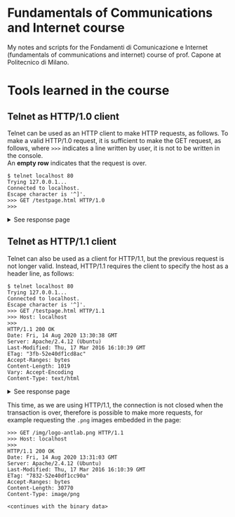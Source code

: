 # Fundamentals of Communications and Internet course
My notes and scripts for the Fondamenti di Comunicazione e Internet (fundamentals of communications and internet) course of prof. Capone at Politecnico di Milano.

# Tools learned in the course

## Telnet as HTTP/1.0 client
Telnet can be used as an HTTP client to make HTTP requests, as follows. To make a valid HTTP/1.0 request, it is sufficient to make the GET request, as follows, where `>>>` indicates a line written by user, it is not to be written in the console.  
An **empty row** indicates that the request is over.

```
$ telnet localhost 80
Trying 127.0.0.1...
Connected to localhost.
Escape character is '^]'.
>>> GET /testpage.html HTTP/1.0
>>> 
``` 
<details>
  <summary>See response page</summary>
  
```html
<!DOCTYPE HTML PUBLIC "-//W3C//DTD HTML 4.01 Transitional//EN">
<html>
<head>
	<meta http-equiv="Content-Type" content="text/html; charset=iso-8859-1">
	<title> RCI Test Page </title>
	<meta name="author" content="docente rci"/>
	<meta name="description" content="Pagina di prova per lo studio del protocollo HTTP - Corso RCI"/>
	<link rel="stylesheet" type="text/css" href="style_rci.css">
</head>

<body>
<div class="striscione">

<table class="tabella">
<tr>
	<td class="colonna_img">
		<img src="img/logo-antlab.png" width="100" height="100" border="0" alt="LOGO_ANTLAB">
	</td>
	<td class="colonna_titolo">
		<h1>
			Corso di Reti di Comunicazione e Internet
		</h1>
	</td>
	<td class="colonna_img">
		<img src="img/logo_poli_small.png" width="100" height="98" border="0" alt="LOGO_POLIMI" align="right">
	</td>
</tr>
</table>

</div>

<br><br><br><br>

<div class="box">

Questa e' una pagina di prova per testare il protocollo HTTP.<br>
Contiene del testo e delle immagini.<br>
<br><br>

</div>

</body>
</html>
Connection closed by foreign host.
```
</details>

## Telnet as HTTP/1.1 client
Telnet can also be used as a client for HTTP/1.1, but the previous request is not longer valid. Instead, HTTP/1.1 requires the client to specify the host as a header line, as follows:

```
$ telnet localhost 80
Trying 127.0.0.1...
Connected to localhost.
Escape character is '^]'.
>>> GET /testpage.html HTTP/1.1
>>> Host: localhost
>>> 
HTTP/1.1 200 OK
Date: Fri, 14 Aug 2020 13:30:38 GMT
Server: Apache/2.4.12 (Ubuntu)
Last-Modified: Thu, 17 Mar 2016 16:10:39 GMT
ETag: "3fb-52e40df1cd8ac"
Accept-Ranges: bytes
Content-Length: 1019
Vary: Accept-Encoding
Content-Type: text/html
``` 
<details>
  <summary>See response page</summary>
  
```html


<!DOCTYPE HTML PUBLIC "-//W3C//DTD HTML 4.01 Transitional//EN">
<html>
<head>
	<meta http-equiv="Content-Type" content="text/html; charset=iso-8859-1">
	<title> RCI Test Page </title>
	<meta name="author" content="docente rci"/>
	<meta name="description" content="Pagina di prova per lo studio del protocollo HTTP - Corso RCI"/>
	<link rel="stylesheet" type="text/css" href="style_rci.css">
</head>

<body>
<div class="striscione">

<table class="tabella">
<tr>
	<td class="colonna_img">
		<img src="img/logo-antlab.png" width="100" height="100" border="0" alt="LOGO_ANTLAB">
	</td>
	<td class="colonna_titolo">
		<h1>
			Corso di Reti di Comunicazione e Internet
		</h1>
	</td>
	<td class="colonna_img">
		<img src="img/logo_poli_small.png" width="100" height="98" border="0" alt="LOGO_POLIMI" align="right">
	</td>
</tr>
</table>

</div>

<br><br><br><br>

<div class="box">

Questa e' una pagina di prova per testare il protocollo HTTP.<br>
Contiene del testo e delle immagini.<br>
<br><br>

</div>

</body>
</html>
```
</details>

This time, as we are using HTTP/1.1, the connection is not closed when the transaction is over, therefore is possible to make more requests, for example requesting the `.png` images embedded in the page:

```
>>> GET /img/logo-antlab.png HTTP/1.1
>>> Host: localhost
>>> 
HTTP/1.1 200 OK
Date: Fri, 14 Aug 2020 13:31:03 GMT
Server: Apache/2.4.12 (Ubuntu)
Last-Modified: Thu, 17 Mar 2016 16:10:39 GMT
ETag: "7832-52e40df1cc90a"
Accept-Ranges: bytes
Content-Length: 30770
Content-Type: image/png

<continues with the binary data>
```
